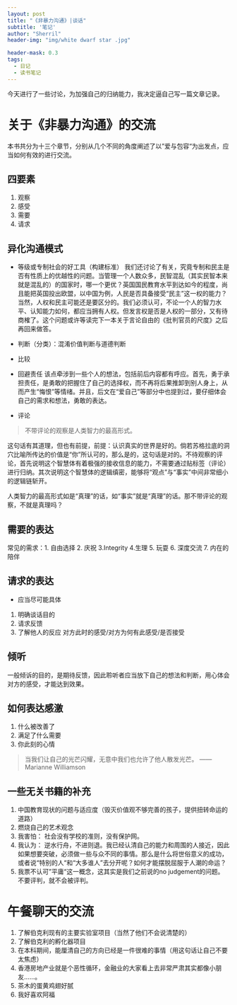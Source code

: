 ```yaml
---
layout: post
title: "《非暴力沟通》|谈话"
subtitle: '笔记'
author: "Sherril"
header-img: "img/white dwarf star .jpg"

header-mask: 0.3
tags:
  - 日记
  - 读书笔记
---
```


今天进行了一些讨论，为加强自己的归纳能力，我决定逼自己写一篇文章记录。

# 关于《非暴力沟通》的交流
本书共分为十三个章节，分别从几个不同的角度阐述了以”爱与包容“为出发点，应当如何有效的进行交流。

## 四要素
1. 观察
2. 感受
3. 需要
4. 请求

## 异化沟通模式
* 等级或专制社会的好工具（构建标准）
我们还讨论了有关，究竟专制和民主是否有性质上的优越性的问题。当管理一个人数众多，民智混乱（其实民智本来就是混乱的）的国家时，哪一个更优？英国国民教育水平到达如今的程度，尚且能把英国投出欧盟，以中国为例，人民是否具备接受“民主”这一权的能力？
当然，人权和民主可能还是要区分的。我们必须认可，不论一个人的智力水平、认知能力如何，都应当拥有人权。但发言权是否是人权的一部分，又有待商榷了。这个问题或许等读完下一本关于言论自由的《批判官员的尺度》之后再回来做答。

 
* 判断（分类）：混淆价值判断与道德判断

* 比较
* 回避责任
 该点牵涉到一些个人的想法，包括前后内容都有呼应。首先，勇于承担责任，是勇敢的把握住了自己的选择权，而不再将后果推卸到别人身上，从而产生“悔恨”等情绪。并且，后文在“爱自己”等部分中也提到过，要仔细体会自己的需求和想法，勇敢的表达。
* 评论

> 不带评论的观察是人类智力的最高形式。 

这句话有其道理，但也有前提，前提：认识真实的世界是好的。倘若苏格拉底的洞穴比喻所传达的价值是“你”所认可的，那么是的，这句话是对的。不待观察的评论，首先说明这个智慧体有着极强的接收信息的能力，不需要通过贴标签（评论）进行归纳。其次说明这个智慧体的逻辑缜密，能够将“观点”与“事实”中间非常细小的逻辑链斩开。

人类智力的最高形式如是“真理”的话，如“事实”就是“真理”的话。那不带评论的观察，不就是真理吗？

## 需要的表达
常见的需求：1. 自由选择 2. 庆祝 3.Integrity 4.生理 5. 玩耍 6. 深度交流 7. 内在的陪伴

## 请求的表达
* 应当尽可能具体
1. 明确谈话目的
2. 请求反馈
3. 了解他人的反应
对方此时的感受/对方为何有此感受/是否接受

## 倾听
一般倾诉的目的，是期待反馈，因此聆听者应当放下自己的想法和判断，用心体会对方的感受，才能达到效果。

## 如何表达感激
1. 什么被改善了
2. 满足了什么需要
3. 你此刻的心情

> 当我们让自己的光芒闪耀，无意中我们也允许了他人散发光芒。
> —— Marianne Williamson

## 一些无关书籍的补充
1. 中国教育现状的问题与适应度（毁灭价值观不够完善的孩子，提供扭转命运的道路）
2. 燃烧自己的艺术观念
3. 我害怕： 社会没有学校的准则，没有保护网。
4. 我认为： 逆水行舟，不进则退。我已经认清自己的能力和周围的人接近，因此如果想要突破，必须做一些与众不同的事情。那么是什么将世俗意义的成功，或者说“特别的人“和“大多谁人”去分开呢？如何才能摆脱屈服于人潮的命运？
5. 我票不认可”平庸“这一概念，这其实是我们之前说的no judgement的问题。不要评判，就不会被评判。


# 午餐聊天的交流

1. 了解伯克利现有的主要实验室项目（当然了他们不会说清楚的）
2. 了解伯克利的孵化器项目
3. 在本科期间，能厘清自己的方向已经是一件很难的事情（用这句话让自己不要太焦虑）
4. 香港房地产业就是个恶性循环，金融业的大家看上去非常严肃其实都像小朋友……。
5. 茶木的蛋黄鸡翅好腻
6. 我好喜欢阿福






